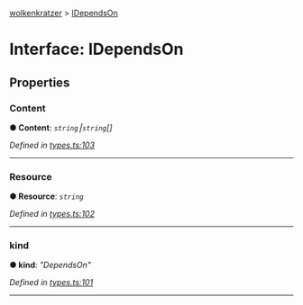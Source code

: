 [wolkenkratzer](../README.md) > [IDependsOn](../interfaces/idependson.md)



# Interface: IDependsOn


## Properties
<a id="content"></a>

###  Content

**●  Content**:  *`string`⎮`string`[]* 

*Defined in [types.ts:103](https://github.com/arminhammer/wolkenkratzer/blob/c1dd44b/src/types.ts#L103)*





___

<a id="resource"></a>

###  Resource

**●  Resource**:  *`string`* 

*Defined in [types.ts:102](https://github.com/arminhammer/wolkenkratzer/blob/c1dd44b/src/types.ts#L102)*





___

<a id="kind"></a>

###  kind

**●  kind**:  *"DependsOn"* 

*Defined in [types.ts:101](https://github.com/arminhammer/wolkenkratzer/blob/c1dd44b/src/types.ts#L101)*





___


